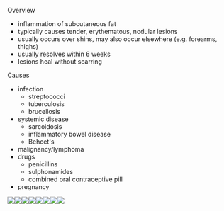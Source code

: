 Overview  
* inflammation of subcutaneous fat
* typically causes tender, erythematous, nodular lesions
* usually occurs over shins, may also occur elsewhere (e.g. forearms, thighs)
* usually resolves within 6 weeks
* lesions heal without scarring

  
Causes  
* infection
	+ streptococci
	+ tuberculosis
	+ brucellosis
* systemic disease
	+ sarcoidosis
	+ inflammatory bowel disease
	+ Behcet's
* malignancy/lymphoma
* drugs
	+ penicillins
	+ sulphonamides
	+ combined oral contraceptive pill
* pregnancy

  
[![](https://d32xxyeh8kfs8k.cloudfront.net/images_Passmedicine/ddd938.jpg)](https://d32xxyeh8kfs8k.cloudfront.net/images_Passmedicine/ddd938b.jpg)[![](https://d32xxyeh8kfs8k.cloudfront.net/images_Passmedicine/ddd939.jpg)](https://d32xxyeh8kfs8k.cloudfront.net/images_Passmedicine/ddd939b.jpg)[![](https://d32xxyeh8kfs8k.cloudfront.net/images_Passmedicine/ddd940.jpg)](https://d32xxyeh8kfs8k.cloudfront.net/images_Passmedicine/ddd940b.jpg)[![](https://d32xxyeh8kfs8k.cloudfront.net/images_Passmedicine/ddx005.jpg)](https://d32xxyeh8kfs8k.cloudfront.net/images_Passmedicine/ddx005.jpg)[![](https://d32xxyeh8kfs8k.cloudfront.net/images_Passmedicine/dsd006.jpg)](https://d32xxyeh8kfs8k.cloudfront.net/images_Passmedicine/dsd006.jpg)[![](https://d32xxyeh8kfs8k.cloudfront.net/images_Passmedicine/pdd537.jpg)](https://d32xxyeh8kfs8k.cloudfront.net/images_Passmedicine/pdd537b.jpg)[![](https://d32xxyeh8kfs8k.cloudfront.net/images_Passmedicine/pdd539.jpg)](https://d32xxyeh8kfs8k.cloudfront.net/images_Passmedicine/pdd539b.jpg)[![](https://d32xxyeh8kfs8k.cloudfront.net/images_Passmedicine/pdd540.jpg)](https://d32xxyeh8kfs8k.cloudfront.net/images_Passmedicine/pdd540b.jpg)